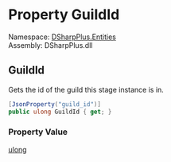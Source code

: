 # Property GuildId

Namespace: [DSharpPlus.Entities](DSharpPlus.Entities.md)  
Assembly: DSharpPlus.dll

## <a id="DSharpPlus_Entities_DiscordStageInstance_GuildId"></a>GuildId

Gets the id of the guild this stage instance is in.

```csharp
[JsonProperty("guild_id")]
public ulong GuildId { get; }
```

### Property Value

[ulong](https://learn.microsoft.com/dotnet/api/system.uint64)

